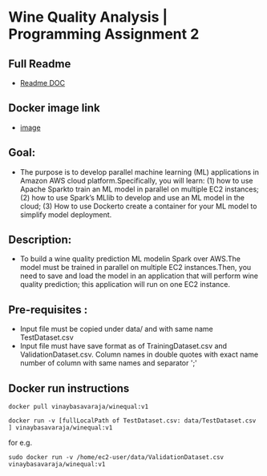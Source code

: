 # Wine Quality Analysis | Programming Assignment 2

## Full Readme 
* [Readme DOC](https://github.com/vinayb004/wine-quality/blob/main/report.docx)

## Docker image link
* [image](https://hub.docker.com/repository/docker/vinaybasavaraja/winequal)

## Goal:
* The purpose is to develop parallel machine learning (ML) applications in Amazon AWS cloud platform.Specifically, you will learn: (1) how to use Apache Sparkto train an ML model in parallel on multiple EC2 instances; (2) how to use Spark’s MLlib to develop and use an  ML model in the cloud; (3) How to use Dockerto create a container for your ML model to simplify model deployment.

## Description:
* To build a wine quality prediction ML modelin Spark over AWS.The model must be trained in parallel on multiple EC2 instances.Then, you need to save and load the model in an application that will perform wine quality prediction; this application will run on one EC2 instance.

## Pre-requisites :
* Input file must be copied under data/ and with same name TestDataset.csv
* Input file must have save format as of TrainingDataset.csv and ValidationDataset.csv. Column names in double quotes with exact name number of column with same names and separator ';'

## Docker run instructions
````
docker pull vinaybasavaraja/winequal:v1
````
````
docker run -v [fullLocalPath of TestDataset.csv: data/TestDataset.csv ] vinaybasavaraja/winequal:v1
```` 
for e.g.
````
sudo docker run -v /home/ec2-user/data/ValidationDataset.csv vinaybasavaraja/winequal:v1
```` 

